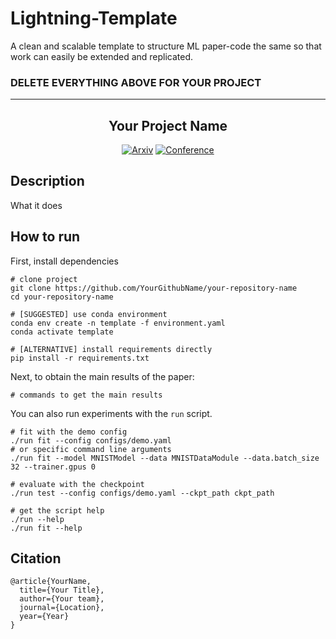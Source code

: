 # Lightning-Template

A clean and scalable template to structure ML paper-code the same so that work can easily be extended and replicated.

### DELETE EVERYTHING ABOVE FOR YOUR PROJECT

______________________________________________________________________

<div align="center">

<h2 id="your-project-name">Your Project Name</h2>

<p>
<a href="https://arxiv.org/abs/1706.03762"><img src="http://img.shields.io/badge/arxiv-1706.03762-B31B1B.svg" alt="Arxiv" /></a>
<a href="https://proceedings.neurips.cc/paper/2017/file/3f5ee243547dee91fbd053c1c4a845aa-Paper.pdf"><img src="http://img.shields.io/badge/NeurIPS-2017-4b44ce.svg" alt="Conference" /></a>
</p>

</div>

## Description

What it does

## How to run

First, install dependencies

```console
# clone project
git clone https://github.com/YourGithubName/your-repository-name
cd your-repository-name

# [SUGGESTED] use conda environment
conda env create -n template -f environment.yaml
conda activate template

# [ALTERNATIVE] install requirements directly
pip install -r requirements.txt
```

Next, to obtain the main results of the paper:

```console
# commands to get the main results
```

You can also run experiments with the `run` script.

```console
# fit with the demo config
./run fit --config configs/demo.yaml
# or specific command line arguments
./run fit --model MNISTModel --data MNISTDataModule --data.batch_size 32 --trainer.gpus 0

# evaluate with the checkpoint
./run test --config configs/demo.yaml --ckpt_path ckpt_path

# get the script help
./run --help
./run fit --help
```

## Citation

```
@article{YourName,
  title={Your Title},
  author={Your team},
  journal={Location},
  year={Year}
}
```
